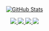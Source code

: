 <p align="center">
  <a href="https://github.com/aaitor">
    <img alt="GitHub Stats" src="https://github-readme-stats.vercel.app/api?username=aaitor&custom_title=GitHub%20Stats&show_icons=true&theme=github_dark&count_private=true&include_all_commits=true&hide_border=true" />
  </a>
</p>

<p align="center">
  <a href="https://github.com/aitor">
    <img src="https://img.shields.io/badge/github-aaitor-211F1F?logo=github&logoColor=white&style=flat-square" />
  </a>
  <a href="https://whe.me">
    <img src=ihttps://img.shields.io/badge/website-nevermined.io-1BC?logo=react&logoColor=white&style=flat-square" />
  </a>
  <a href="https://www.linkedin.com/in/aitorargomaniz">
    <img src="https://img.shields.io/badge/linkedin-Aitor_Argomaniz-0072B1?logo=linkedin&style=flat-square" />
  </a>
  <a href="mailto:aaitor@gmail.com">
    <img src="https://img.shields.io/badge/email-aaitor@gmail.com-211F1F?logo=&style=flat-square" />
  </a>
</p>
